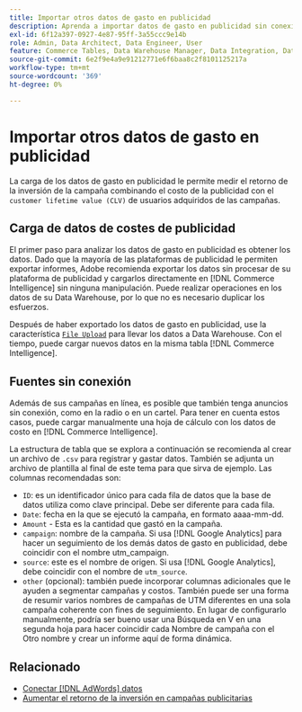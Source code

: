 ```yaml
---
title: Importar otros datos de gasto en publicidad
description: Aprenda a importar datos de gasto en publicidad sin conexión o de otro tipo en  [!DNL Commerce Intelligence].
exl-id: 6f12a397-0927-4e87-95ff-3a55ccc9e14b
role: Admin, Data Architect, Data Engineer, User
feature: Commerce Tables, Data Warehouse Manager, Data Integration, Data Import/Export
source-git-commit: 6e2f9e4a9e91212771e6f6baa8c2f8101125217a
workflow-type: tm+mt
source-wordcount: '369'
ht-degree: 0%

---
```


# Importar otros datos de gasto en publicidad

La carga de los datos de gasto en publicidad le permite medir el retorno de la inversión de la campaña combinando el costo de la publicidad con el `customer lifetime value (CLV)` de usuarios adquiridos de las campañas.

## Carga de datos de costes de publicidad

El primer paso para analizar los datos de gasto en publicidad es obtener los datos. Dado que la mayoría de las plataformas de publicidad le permiten exportar informes, Adobe recomienda exportar los datos sin procesar de su plataforma de publicidad y cargarlos directamente en [!DNL Commerce Intelligence] sin ninguna manipulación. Puede realizar operaciones en los datos de su Data Warehouse, por lo que no es necesario duplicar los esfuerzos.

Después de haber exportado los datos de gasto en publicidad, use la característica [`File Upload` &#x200B;](../connecting-data/using-file-uploader.md) para llevar los datos a Data Warehouse. Con el tiempo, puede cargar nuevos datos en la misma tabla [!DNL Commerce Intelligence].

## Fuentes sin conexión

Además de sus campañas en línea, es posible que también tenga anuncios sin conexión, como en la radio o en un cartel. Para tener en cuenta estos casos, puede cargar manualmente una hoja de cálculo con los datos de costo en [!DNL Commerce Intelligence].

La estructura de tabla que se explora a continuación se recomienda al crear un archivo de `.csv` para registrar y gastar datos. También se adjunta un archivo de plantilla al final de este tema para que sirva de ejemplo. Las columnas recomendadas son:

* `ID`: es un identificador único para cada fila de datos que la base de datos utiliza como clave principal. Debe ser diferente para cada fila.
* `Date`: fecha en la que se ejecutó la campaña, en formato aaaa-mm-dd.
* `Amount` - Esta es la cantidad que gastó en la campaña.
* `campaign`: nombre de la campaña. Si usa [!DNL Google Analytics] para hacer un seguimiento de los demás datos de gasto en publicidad, debe coincidir con el nombre utm\_campaign.
* `source`: este es el nombre de origen. Si usa [!DNL Google Analytics], debe coincidir con el nombre de `utm_source`.
* `other` (opcional): también puede incorporar columnas adicionales que le ayuden a segmentar campañas y costos. También puede ser una forma de resumir varios nombres de campañas de UTM diferentes en una sola campaña coherente con fines de seguimiento. En lugar de configurarlo manualmente, podría ser bueno usar una Búsqueda en V en una segunda hoja para hacer coincidir cada Nombre de campaña con el Otro nombre y crear un informe aquí de forma dinámica.

## Relacionado

* [Conectar  [!DNL AdWords] datos](../integrations/google-adwords.md)
* [Aumentar el retorno de la inversión en campañas publicitarias](../../analysis/roi-ad-camp.md)
